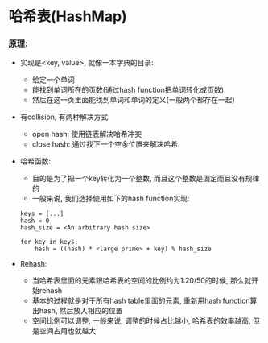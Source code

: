 # 哈希表\(HashMap\)

### 原理:

* 实现是&lt;key, value&gt;, 就像一本字典的目录:
  * 给定一个单词
  * 能找到单词所在的页数\(通过hash function把单词转化成页数\)
  * 然后在这一页里面能找到单词和单词的定义\(一般两个都存在一起\)
* 有collision, 有两种解决方式:
  * open hash: 使用链表解决哈希冲突
  * close hash: 通过找下一个空余位置来解决哈希
* 哈希函数:

  * 目的是为了把一个key转化为一个整数, 而且这个整数是固定而且没有规律的
  * 一般来说, 我们选择使用如下的hash function实现:

  ```text
  keys = [...]
  hash = 0
  hash_size = <An arbitrary hash size>

  for key in keys:
      hash = ((hash) * <large prime> + key) % hash_size
  ```

* Rehash:
  * 当哈希表里面的元素跟哈希表的空间的比例约为1:20/50的时候, 那么就开始rehash
  * 基本的过程就是对于所有hash table里面的元素, 重新用hash function算出hash, 然后放入相应的位置
  * 空间比例可以调整, 一般来说, 调整的时候占比越小, 哈希表的效率越高, 但是空间占用也就越大

